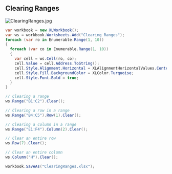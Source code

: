 ## Clearing Ranges

![ClearingRanges.jpg](http://download-codeplex.sec.s-msft.com/Download?ProjectName=closedxml&DownloadId=151765 "ClearingRanges.jpg")  

```c#
var workbook = new XLWorkbook();
var ws = workbook.Worksheets.Add("Clearing Ranges");
foreach (var ro in Enumerable.Range(1, 10))
{
  foreach (var co in Enumerable.Range(1, 10))
  {
    var cell = ws.Cell(ro, co);
    cell.Value = cell.Address.ToString();
    cell.Style.Alignment.Horizontal = XLAlignmentHorizontalValues.Center;
    cell.Style.Fill.BackgroundColor = XLColor.Turquoise;
    cell.Style.Font.Bold = true;
  }
}

// Clearing a range
ws.Range("B1:C2").Clear();

// Clearing a row in a range
ws.Range("B4:C5").Row(1).Clear();

// Clearing a column in a range
ws.Range("E1:F4").Column(2).Clear();

// Clear an entire row
ws.Row(7).Clear();

// Clear an entire column
ws.Column("H").Clear();

workbook.SaveAs("ClearingRanges.xlsx");
```
